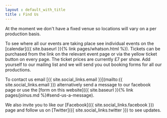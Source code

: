 ```yaml
---
layout : default_with_title
title : Find Us
---
```


At the moment we don't have a fixed venue so locations will vary on a per production basis.

To see where all our events are taking place see individual events on the [calendar]({{ site.baseurl }}{% link pages/whatson.html %}).
Tickets can be purchased from the link on the relevant event page or via the yellow ticket button on every page. The ticket prices are currently £7 per show.
Add yourself to our mailing list and we will send you out booking forms for all our productions.

To contact us email [{{ site.social_links.email }}](mailto:{{ site.social_links.email }}) alternatively send a message to our facebook page or use the
[form on this website]({{ site.baseurl }}{% link pages/joinus.md %}#send-us-a-message).

We also invite you to like our [Facebook]({{ site.social_links.facebook }}) page and follow us on [Twitter]({{ site.social_links.twitter }}) to see updates.
